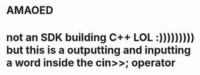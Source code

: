 # AMAOED
# not an SDK building C++ LOL :))))))))) but this is a outputting and inputting a word inside the cin>>; operator

